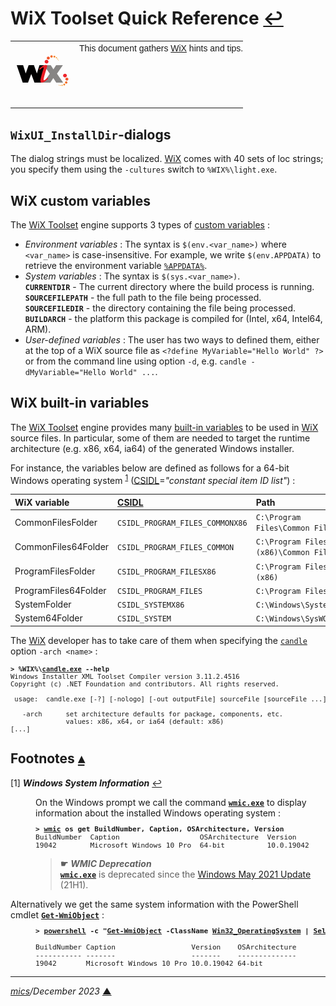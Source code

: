 # <span id="top">WiX Toolset Quick Reference</span> <span style="size:25%;"><a href="README.md">↩</a></span>

<table style="font-family:Helvetica,Arial;line-height:1.6;">
  <tr>
  <td style="border:0;padding:0 10px 0 0;min-width:100px;"><a href="https://wixtoolset.org/" rel="external"><img style="border:0;" src="./images/wixtoolset.png" width="100" alt="WiX toolset"/></a></td>
  <td style="border:0;padding:0;vertical-align:text-top;">This document gathers <a href="https://wixtoolset.org/" rel="external">WiX</a> hints and tips.
  </td>
  </tr>
</table>

## <span id="dialogs">`WixUI_InstallDir`-dialogs</span>

The dialog strings must be localized. [WiX][wix_toolset] comes with 40 sets of loc strings; you specify them using the `-cultures` switch to `%WIX%\light.exe`.

## <span id="custom">WiX custom variables</span>

The [WiX Toolset][wix_toolset] engine supports 3 types of [custom variables](https://wixtoolset.org/documentation/manual/v3/overview/preprocessor.html) : 
- *Environment variables* : The syntax is `$(env.<var_name>)` where `<var_name>` is case-insensitive. For example, we write `$(env.APPDATA)` to retrieve the environment variable [`%APPDATA%`][windows_appdata].
- *System variables* : The syntax is `$(sys.<var_name>)`.<br/>**`CURRENTDIR`** - The current directory where the build process is running.<br/>**`SOURCEFILEPATH`** - the full path to the file being processed.<br/>**`SOURCEFILEDIR`** - the directory containing the file being processed.<br/>**`BUILDARCH`** - the platform this package is compiled for (Intel, x64, Intel64, ARM).
- *User-defined variables* : The user has two ways to defined them, either at the top of a WiX source file as `<?define MyVariable="Hello World" ?>` or from the command line using option `-d`, e.g. `candle -dMyVariable="Hello World" ...`.

## <span id="builtin">WiX built-in variables</span>

The [WiX Toolset][wix_toolset] engine provides many [built-in variables](https://wixtoolset.org/documentation/manual/v3/bundle/bundle_built_in_variables.html) to be used in [WiX][wix_toolset] source files. In particular, some of them are needed to target the runtime architecture (e.g. x86, x64, ia64) of the generated Windows installer.

For instance, the variables below are defined as follows for a 64-bit Windows operating system <sup id="anchor_01"><a href="#footnote_01">1</a></sup> ([CSIDL]=*"constant special item ID list"*) :

| WiX variable         | [CSIDL]                         | Path |
|:---------------------|:--------------------------------|:-----|
| CommonFilesFolder    | `CSIDL_PROGRAM_FILES_COMMONX86` | `C:\Program Files\Common Files` |
| CommonFiles64Folder  | `CSIDL_PROGRAM_FILES_COMMON`    | `C:\Program Files (x86)\Common Files` |
| ProgramFilesFolder   | `CSIDL_PROGRAM_FILESX86`        | `C:\Program Files (x86)` |
| ProgramFiles64Folder | `CSIDL_PROGRAM_FILES`           | `C:\Program Files` |
| SystemFolder         | `CSIDL_SYSTEMX86`               | `C:\Windows\System32` |
| System64Folder       | `CSIDL_SYSTEM`                  | `C:\Windows\SysWOW64` |

The [WiX][wix_toolset] developer has to take care of them when specifying the [`candle`][candle_cmd] option `-arch <name>` :

<pre style="font-size:75%;">
<b>&gt; %WIX%\<a href="https://wixtoolset.org/documentation/manual/v3/overview/candle.html">candle.exe</a> --help</b>
Windows Installer XML Toolset Compiler version 3.11.2.4516
Copyright (c) .NET Foundation and contributors. All rights reserved.

 usage:  candle.exe [-?] [-nologo] [-out outputFile] sourceFile [sourceFile ...] [@responseFile]

   -arch      set architecture defaults for package, components, etc.
              values: x86, x64, or ia64 (default: x86)
[...]
</pre>

## <span id="footnotes">Footnotes</span> [**&#x25B4;**](#top)

<span id="footnote_01">[1]</span> ***Windows System Information*** [↩](#anchor_01)

<dl><dd>
On the Windows prompt we call the command <a href="https://docs.microsoft.com/en-us/windows/win32/wmisdk/wmic"><b><code>wmic.exe</code></b></a> to display information about the installed Windows operating system :
</dd>
<dd>
<pre style="font-size:80%;">
<b>&gt; <a href="https://docs.microsoft.com/en-us/windows/win32/wmisdk/wmic">wmic</a> os get BuildNumber, Caption, OSArchitecture, Version</b>
BuildNumber  Caption                   OSArchitecture  Version
19042        Microsoft Windows 10 Pro  64-bit          10.0.19042
</pre>

  > **&#9755;** ***WMIC Deprecation***<br/><a href="https://docs.microsoft.com/en-us/windows/win32/wmisdk/wmic"><b><code>wmic.exe</code></b></a> is deprecated since the <a href="https://en.wikipedia.org/wiki/Windows_10_version_history">Windows May 2021 Update</a> (21H1).
</dd>
<dd">
Alternatively we get the same system information with the PowerShell cmdlet <a href="https://docs.microsoft.com/en-us/powershell/module/microsoft.powershell.management/get-wmiobject?view=powershell-5.1"><b><code>Get-WmiObject</code></b></a>  :
</dd>
<dd>
<pre style="font-size:80%;">
<b>&gt; <a href="https://docs.microsoft.com/en-us/powershell/module/microsoft.powershell.core/about/about_powershell_exe?view=powershell-5.1" rel="external">powershell</a> -c "<a href="https://docs.microsoft.com/en-us/powershell/module/microsoft.powershell.management/get-wmiobject?view=powershell-5.1">Get-WmiObject</a> -ClassName <a href="https://docs.microsoft.com/en-us/windows/win32/cimwin32prov/win32-operatingsystem">Win32_OperatingSystem</a> | <a href="https://docs.microsoft.com/en-us/powershell/module/microsoft.powershell.utility/select-object?view=powershell-5.1">Select</a> BuildNumber,Caption,Version,OSArchitecture"</b>
&nbsp;
BuildNumber Caption                  Version    OSArchitecture
----------- -------                  -------    --------------
19042       Microsoft Windows 10 Pro 10.0.19042 64-bit
</pre>
</dd></dl>

***

*[mics](https://lampwww.epfl.ch/~michelou/)/December 2023* [**&#9650;**](#top)
<span id="bottom">&nbsp;</span>

<!-- link refs -->

[candle_cmd]: https://wixtoolset.org/documentation/manual/v3/overview/candle.html
[csidl]: https://docs.microsoft.com/en-us/windows/win32/shell/csidl
[windows_appdata]: https://docs.microsoft.com/en-us/windows/deployment/usmt/usmt-recognized-environment-variables#variables-that-are-recognized-only-in-the-user-context
[wix_toolset]: https://wixtoolset.org/
